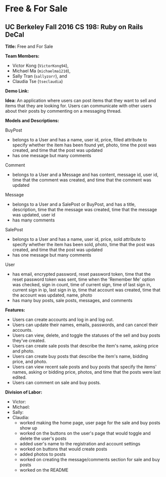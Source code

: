 # Free & For Sale
## UC Berkeley Fall 2016 CS 198: Ruby on Rails DeCal

**Title:** Free and For Sale

**Team Members:**

- Victor Kong (`VictorKong94`),
- Michael Ma (`michaelma1210`),
- Sally Tran (`sallyzorr`), and
- Claudia Tse (`tseclaudia`)

**Demo Link:**

**Idea:** An application where users can post items that they want to sell and items that they are looking for. Users can communicate with other users about their posts by commenting on a messaging thread.

**Models and Descriptions:**

BuyPost
  - belongs to a User and has a name, user id, price, filled attribute to specify whether the item has been found yet, photo, time the post was created, and time that the post was updated
  - has one message but many comments

Comment
  - belongs to a User and a Message and has content, message id, user id, time that the comment was created, and time that the comment was updated

Message
  - belongs to a User and a SalePost or BuyPost, and has a title, description, time that the message was created, time that the message was updated, user id
  - has many comments

SalePost
  - belongs to a User and has a name, user id, price, sold attribute to specify whether the item has been sold, photo, time that the post was created, and time that the post was updated
  - has one message but many comments

User
 - has email, encrypted password, reset password token, time that the reset password token was sent, time when the 'Remember Me' option was checked, sign in count, time of current sign, time of last sign in, current sign in ip, last sign in ip, time that account was created, time that the account was updated, name, photo
 - has many buy posts, sale posts, messages, and comments

**Features:**

- Users can create accounts and log in and log out.
- Users can update their names, emails, passwords, and can cancel their accounts.
- Users can view, delete, and toggle the statuses of the sell and buy posts they've created.
- Users can create sale posts that describe the item's name, asking price and photo.
- Users can create buy posts that describe the item's name, bidding price, and photo.
- Users can view recent sale posts and buy posts that specify the items' names, asking or bidding price, photos, and time that the posts were last edited.
- Users can comment on sale and buy posts.

**Division of Labor:**

- Victor: 
- Michael:
- Sally: 
- Claudia: 
  - worked making the home page, user page for the sale and buy posts show up
  - worked on the buttons on the user's page that would toggle and delete the user's posts
  - added user's name to the registration and account settings
  - worked on buttons that would create posts
  - added photos to posts
  - worked on creating the message/comments section for sale and buy posts
  - worked on the README
